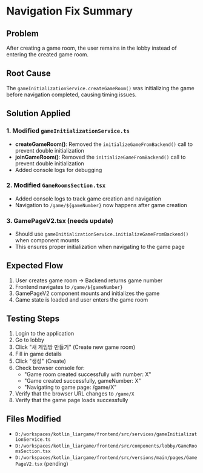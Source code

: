 # Navigation Fix Summary

## Problem
After creating a game room, the user remains in the lobby instead of entering the created game room.

## Root Cause
The `gameInitializationService.createGameRoom()` was initializing the game before navigation completed, causing timing issues.

## Solution Applied

### 1. Modified `gameInitializationService.ts`
- **createGameRoom()**: Removed the `initializeGameFromBackend()` call to prevent double initialization
- **joinGameRoom()**: Removed the `initializeGameFromBackend()` call to prevent double initialization
- Added console logs for debugging

### 2. Modified `GameRoomsSection.tsx`
- Added console logs to track game creation and navigation
- Navigation to `/game/${gameNumber}` now happens after game creation

### 3. GamePageV2.tsx (needs update)
- Should use `gameInitializationService.initializeGameFromBackend()` when component mounts
- This ensures proper initialization when navigating to the game page

## Expected Flow
1. User creates game room → Backend returns game number
2. Frontend navigates to `/game/${gameNumber}`
3. GamePageV2 component mounts and initializes the game
4. Game state is loaded and user enters the game room

## Testing Steps
1. Login to the application
2. Go to lobby
3. Click "새 게임방 만들기" (Create new game room)
4. Fill in game details
5. Click "생성" (Create)
6. Check browser console for:
   - "Game room created successfully with number: X"
   - "Game created successfully, gameNumber: X"
   - "Navigating to game page: /game/X"
7. Verify that the browser URL changes to `/game/X`
8. Verify that the game page loads successfully

## Files Modified
- `D:/workspaces/kotlin_liargame/frontend/src/services/gameInitializationService.ts`
- `D:/workspaces/kotlin_liargame/frontend/src/components/lobby/GameRoomsSection.tsx`
- `D:/workspaces/kotlin_liargame/frontend/src/versions/main/pages/GamePageV2.tsx` (pending)
